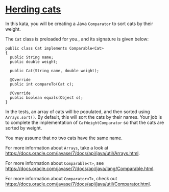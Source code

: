# [Herding cats](https://www.codewars.com/kata/herding-cats "https://www.codewars.com/kata/54abfb827207c6355e00035b")

In this kata, you will be creating a Java ```Comparator``` to sort cats by their weight.

The ```Cat``` class is preloaded for you., and its signature is given below:
```
public class Cat implements Comparable<Cat>
{
  public String name;
  public double weight;
  
  public Cat(String name, double weight);
  
  @Override
  public int compareTo(Cat c);
  
  @Override
  public boolean equals(Object o);
}
```
In the tests, an array of cats will be populated, and then sorted using ```Arrays.sort()```.
By default, this will sort the cats by their names. Your job is to complete the implementation of ```CatWeightComparator``` so that the cats are sorted by weight.

You may assume that no two cats have the same name.

For more information about ```Arrays```, take a look at https://docs.oracle.com/javase/7/docs/api/java/util/Arrays.html.

For more information about ```Comparable<T>```, see https://docs.oracle.com/javase/7/docs/api/java/lang/Comparable.html.

For more information about ```Comparator<T>```, check out https://docs.oracle.com/javase/7/docs/api/java/util/Comparator.html.